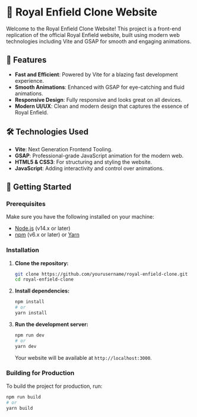 # 🚴 Royal Enfield Clone Website

Welcome to the Royal Enfield Clone Website! This project is a front-end replication of the official Royal Enfield website, built using modern web technologies including Vite and GSAP for smooth and engaging animations.

## 🌟 Features

- **Fast and Efficient**: Powered by Vite for a blazing fast development experience.
- **Smooth Animations**: Enhanced with GSAP for eye-catching and fluid animations.
- **Responsive Design**: Fully responsive and looks great on all devices.
- **Modern UI/UX**: Clean and modern design that captures the essence of Royal Enfield.

## 🛠️ Technologies Used

- **Vite**: Next Generation Frontend Tooling.
- **GSAP**: Professional-grade JavaScript animation for the modern web.
- **HTML5 & CSS3**: For structuring and styling the website.
- **JavaScript**: Adding interactivity and control over animations.

## 🚀 Getting Started

### Prerequisites

Make sure you have the following installed on your machine:

- [Node.js](https://nodejs.org/) (v14.x or later)
- [npm](https://www.npmjs.com/) (v6.x or later) or [Yarn](https://yarnpkg.com/)

### Installation

1. **Clone the repository:**

    ```bash
    git clone https://github.com/yourusername/royal-enfield-clone.git
    cd royal-enfield-clone
    ```

2. **Install dependencies:**

    ```bash
    npm install
    # or
    yarn install
    ```

3. **Run the development server:**

    ```bash
    npm run dev
    # or
    yarn dev
    ```

    Your website will be available at `http://localhost:3000`.

### Building for Production

To build the project for production, run:

```bash
npm run build
# or
yarn build


